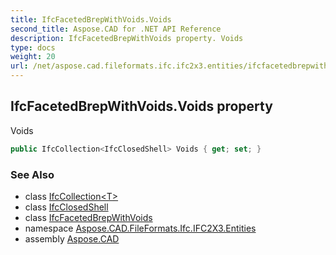 ```yaml
---
title: IfcFacetedBrepWithVoids.Voids
second_title: Aspose.CAD for .NET API Reference
description: IfcFacetedBrepWithVoids property. Voids
type: docs
weight: 20
url: /net/aspose.cad.fileformats.ifc.ifc2x3.entities/ifcfacetedbrepwithvoids/voids/
---
```

## IfcFacetedBrepWithVoids.Voids property

Voids

```csharp
public IfcCollection<IfcClosedShell> Voids { get; set; }
```

### See Also

* class [IfcCollection&lt;T&gt;](../../../aspose.cad.fileformats.ifc/ifccollection-1/)
* class [IfcClosedShell](../../ifcclosedshell/)
* class [IfcFacetedBrepWithVoids](../)
* namespace [Aspose.CAD.FileFormats.Ifc.IFC2X3.Entities](../../ifcfacetedbrepwithvoids/)
* assembly [Aspose.CAD](../../../)


